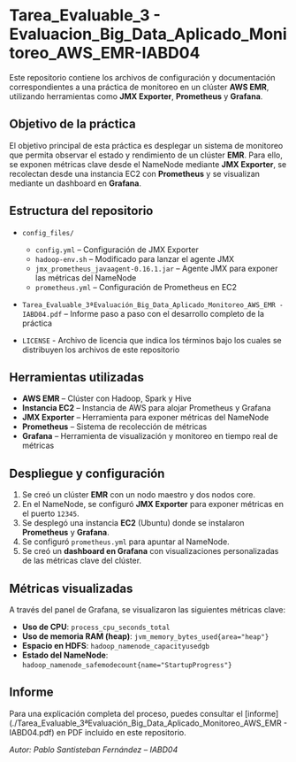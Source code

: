 # Tarea_Evaluable_3 - Evaluacion_Big_Data_Aplicado_Monitoreo_AWS_EMR-IABD04

Este repositorio contiene los archivos de configuración y documentación correspondientes a una práctica de monitoreo en un clúster **AWS EMR**, utilizando herramientas como **JMX Exporter**, **Prometheus** y **Grafana**.

## Objetivo de la práctica

El objetivo principal de esta práctica es desplegar un sistema de monitoreo que permita observar el estado y rendimiento de un clúster **EMR**. Para ello, se exponen métricas clave desde el NameNode mediante **JMX Exporter**, se recolectan desde una instancia EC2 con **Prometheus** y se visualizan mediante un dashboard en **Grafana**.


## Estructura del repositorio

- `config_files/`
  - `config.yml` – Configuración de JMX Exporter
  - `hadoop-env.sh` – Modificado para lanzar el agente JMX
  - `jmx_prometheus_javaagent-0.16.1.jar` – Agente JMX para exponer las métricas del NameNode
  - `prometheus.yml` – Configuración de Prometheus en EC2

- `Tarea_Evaluable_3ªEvaluación_Big_Data_Aplicado_Monitoreo_AWS_EMR - IABD04.pdf` – Informe paso a paso con el desarrollo completo de la práctica
- `LICENSE` - Archivo de licencia que indica los términos bajo los cuales se distribuyen los archivos de este repositorio


## Herramientas utilizadas

- **AWS EMR** – Clúster con Hadoop, Spark y Hive
- **Instancia EC2** – Instancia de AWS para alojar Prometheus y Grafana
- **JMX Exporter** – Herramienta para exponer métricas del NameNode
- **Prometheus** – Sistema de recolección de métricas
- **Grafana** – Herramienta de visualización y monitoreo en tiempo real de métricas


## Despliegue y configuración

1. Se creó un clúster **EMR** con un nodo maestro y dos nodos core.
2. En el NameNode, se configuró **JMX Exporter** para exponer métricas en el puerto `12345`.
3. Se desplegó una instancia **EC2** (Ubuntu) donde se instalaron **Prometheus** y **Grafana**.
4. Se configuró `prometheus.yml` para apuntar al NameNode.
5. Se creó un **dashboard en Grafana** con visualizaciones personalizadas de las métricas clave del clúster.


## Métricas visualizadas

A través del panel de Grafana, se visualizaron las siguientes métricas clave:

- **Uso de CPU**: `process_cpu_seconds_total`
- **Uso de memoria RAM (heap)**: `jvm_memory_bytes_used{area="heap"}`
- **Espacio en HDFS**: `hadoop_namenode_capacityusedgb`
- **Estado del NameNode**: `hadoop_namenode_safemodecount{name="StartupProgress"}`


## Informe

Para una explicación completa del proceso, puedes consultar el [informe](./Tarea_Evaluable_3ªEvaluación_Big_Data_Aplicado_Monitoreo_AWS_EMR - IABD04.pdf) en PDF incluido en este repositorio.


*Autor: Pablo Santisteban Fernández – IABD04*
